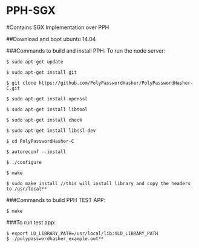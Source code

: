 # PPH-SGX
#Contains SGX Implementation over PPH

##Download and boot ubuntu 14.04

###Commands to build and install PPH:
To run the node server:

	$ sudo apt-get update
  
	$ sudo apt-get install git
	
	$ git clone https://github.com/PolyPasswordHasher/PolyPasswordHasher-C.git
	
	$ sudo apt-get install openssl
	
	$ sudo apt-get install libtool
	
	$ sudo apt-get install check
	
	$ sudo apt-get install libssl-dev
	
	$ cd PolyPasswordHasher-C
	
	$ autoreconf --install
	
	$ ./configure
	
	$ make
	
	$ sudo make install //this will install library and copy the headers to /usr/local**


###Commands to build PPH TEST APP:

	$ make
	
###To run test app:

	$ export LD_LIBRARY_PATH=/usr/local/lib:$LD_LIBRARY_PATH
	$ ./polypasswordhasher_example.out**
